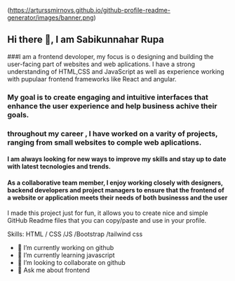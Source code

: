 (https://arturssmirnovs.github.io/github-profile-readme-generator/images/banner.png)

## Hi there 👋, I am Sabikunnahar Rupa

###I am a frontend devoloper, my focus is o designing and building the user-facing part of websites and web aplications. I have a strong understanding of HTML,CSS     and JavaScript as well as experience working with pupulaar frontend frameworks like React and angular.
### My goal is to create engaging and intuitive interfaces that enhance the user experience and help business achive their goals.
### throughout my career , I have worked on a varity of projects, ranging from small websites to comple web aplications. 

#### I am always looking for new ways to improve my skills and stay up to date with latest tecnologies and trends.
#### As a collaborative team member, I enjoy working closely with designers, backend developers and project managers to ensure that the frontend of a website or application meets their needs of both businesss and the user

I made this project just for fun, it allows you to create nice and simple GitHub Readme files that you can copy/paste and use in your profile.

Skills:   HTML / CSS /JS /Bootstrap /tailwind css

- 🔭 I’m currently working on github 
- 🌱 I’m currently learning javascript 
- 👯 I’m looking to collaborate on github 
- 💬 Ask me about frontend 



